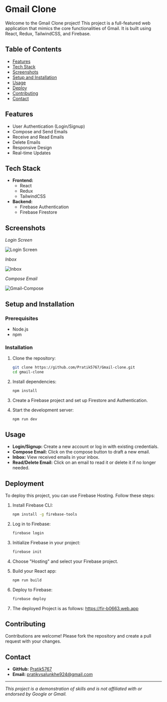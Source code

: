 # Gmail Clone

Welcome to the Gmail Clone project! This project is a full-featured web application that mimics the core functionalities of Gmail. It is built using React, Redux, TailwindCSS, and Firebase.

## Table of Contents

- [Features](#features)
- [Tech Stack](#tech-stack)
- [Screenshots](#screenshots)
- [Setup and Installation](#setup-and-installation)
- [Usage](#usage)
- [Deploy](#deployment)
- [Contributing](#contributing)
- [Contact](#contact)


## Features

- User Authentication (Login/Signup)
- Compose and Send Emails
- Receive and Read Emails
- Delete Emails
- Responsive Design
- Real-time Updates

## Tech Stack

- **Frontend:**
  - React
  - Redux
  - TailwindCSS
- **Backend:**
  - Firebase Authentication
  - Firebase Firestore

## Screenshots
*Login Screen*

![Login Screen](https://github.com/Pratik5767/Gmail-clone/assets/138187006/1f9a8196-3c69-4f37-85bd-f1f0598121fd)


*Inbox*

![Inbox](https://github.com/Pratik5767/Gmail-clone/assets/138187006/37943a8c-fde4-4bff-b54f-abfd36fab892)


*Compose Email*

![Gmail-Compose](https://github.com/Pratik5767/Gmail-clone/assets/138187006/41569d1a-9eee-4b10-8a77-a0d47b126bc4)


## Setup and Installation

### Prerequisites

- Node.js
- npm

### Installation

1. Clone the repository:
    ```sh
    git clone https://github.com/Pratik5767/Gmail-clone.git
    cd gmail-clone
    ```

2. Install dependencies:
    ```sh
    npm install
    ```

3. Create a Firebase project and set up Firestore and Authentication.

4. Start the development server:
    ```sh
    npm run dev
    ```

## Usage

- **Login/Signup:** Create a new account or log in with existing credentials.
- **Compose Email:** Click on the compose button to draft a new email.
- **Inbox:** View received emails in your inbox.
- **Read/Delete Email:** Click on an email to read it or delete it if no longer needed.

  
## Deployment

To deploy this project, you can use Firebase Hosting. Follow these steps:

1. Install Firebase CLI:
    ```sh
    npm install -g firebase-tools
    ```

2. Log in to Firebase:
    ```sh
    firebase login
    ```

3. Initialize Firebase in your project:
    ```sh
    firebase init
    ```

4. Choose "Hosting" and select your Firebase project.


6. Build your React app:
    ```sh
    npm run build
    ```

7. Deploy to Firebase:
    ```sh
    firebase deploy
    ```

8. The deployed Project is as follows: https://fir-b0663.web.app


## Contributing

Contributions are welcome! Please fork the repository and create a pull request with your changes.

## Contact

- **GitHub:** [Pratik5767](https://github.com/Pratik5767)
- **Email:** pratikvsalunkhe924@gmail.com

---

*This project is a demonstration of skills and is not affiliated with or endorsed by Google or Gmail.*
